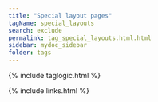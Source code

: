 ```yaml
---
title: "Special layout pages"
tagName: special_layouts
search: exclude
permalink: tag_special_layouts.html.html
sidebar: mydoc_sidebar
folder: tags
---
```


{% include taglogic.html %}

{% include links.html %}
